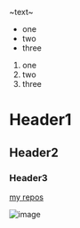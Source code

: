 ~text~

* one
* two
* three

1. one
1. two
1. three


# Header1
## Header2
### Header3

[my repos](https://github.com/MaxTitkov/)

![image](https://picsum.photos/id/130/200/300)
